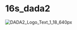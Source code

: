 # 16s_dada2
 ![DADA2_Logo_Text_1_18_640px](https://user-images.githubusercontent.com/98572847/151564526-36609070-9749-4c6f-85f9-2db8f96a1d82.png)
